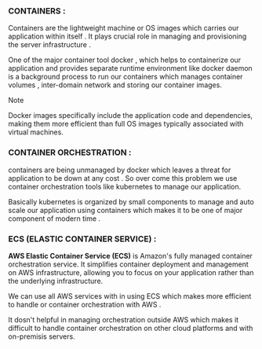 ### CONTAINERS : 

Containers are the lightweight machine or OS images which carries our application within itself . It plays crucial role in managing and provisioning the server infrastructure . 

One of the major container tool  docker , which helps to containerize our application and provides separate runtime environment like docker daemon is a background process to run our containers which manages container volumes , inter-domain network and storing our container images. 

> [!NOTE]
> Docker images specifically include the application code and dependencies, making them more efficient than full OS images typically associated with virtual machines.

### CONTAINER ORCHESTRATION : 

containers are being unmanaged by docker which leaves a threat for application to be down at any cost . So over come this problem we use container orchestration tools like kubernetes to manage our application. 

Basically kubernetes is organized by small components to manage and auto scale our application using containers which makes it to be one of major component of modern time .
### ECS (ELASTIC CONTAINER SERVICE) : 

**AWS Elastic Container Service (ECS)** is Amazon's fully managed container orchestration service. It simplifies container deployment and management on AWS infrastructure, allowing you to focus on your application rather than the underlying infrastructure.

We can use all AWS services with in using ECS which makes more efficient to handle or container orchestration with AWS .

It dosn't helpful in managing orchestration outside AWS which makes it difficult to handle container orchestration on other cloud platforms and with on-premisis servers.